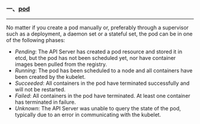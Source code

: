 ### 一、[pod](https://www.openshift.com/blog/kubernetes-pods-life)

***

No matter if you create a pod manually or, preferably through a supervisor such as a deployment, a daemon set or a stateful set, the pod can be in one of the following phases:

- *Pending*: The API Server has created a pod resource and stored it in etcd, but the pod has not been scheduled yet, nor have container images been pulled from the registry.
- *Running*: The pod has been scheduled to a node and all containers have been created by the kubelet.
- *Succeeded*: All containers in the pod have terminated successfully and will not be restarted.
- *Failed*: All containers in the pod have terminated. At least one container has terminated in failure.
- *Unknown*: The API Server was unable to query the state of the pod, typically due to an error in communicating with the kubelet.

